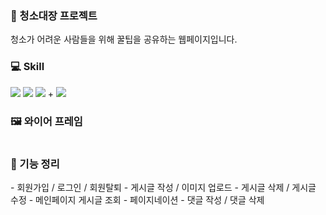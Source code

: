 <div>
<h3>🧹 청소대장 프로젝트</h3>
<p>청소가 어려운 사람들을 위해 꿀팁을 공유하는 웹페이지입니다.</p>
<h3>💻 Skill </h3>
   <img src="https://img.shields.io/badge/React-61DAFB?style=flat&logo=React&logoColor=white"/>
      <img src="https://img.shields.io/badge/React Query-FF4154?style=flat&logo=React Query&logoColor=white"/>
      <img src="https://img.shields.io/badge/CSS3-1572B6?style=flat&logo=CSS3&logoColor=white"/>
   +
      <img src="https://img.shields.io/badge/Spring-1572B6?style=flat&logo=Spring&logoColor=white"/>
   <h3>🖼 와이어 프레임</h3>
   <img url="https://www.notion.so/5-SA-91ca769e62cd4fc5831fc011c5e23b87?pvs=4#2d5fff7311b345dd8534f7e364f38039"/>
   <h3>📌 기능 정리</h3>
   - 회원가입 / 로그인 / 회원탈퇴
   - 게시글 작성 / 이미지 업로드
   - 게시글 삭제 / 게시글 수정
   - 메인페이지 게시글 조회 
   - 페이지네이션
   - 댓글 작성 / 댓글 삭제
   
</div>

